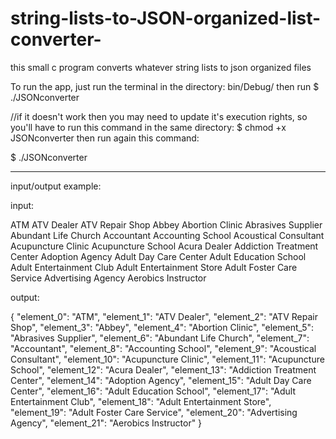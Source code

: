 # string-lists-to-JSON-organized-list-converter-
this small c program converts whatever string lists to json organized files

To run the app, just run the terminal in the directory: bin/Debug/
then run $ ./JSONconverter 

//if it doesn't work then you may need to update it's execution rights, so you'll have to run this command in the same directory: $ chmod +x JSONconverter
then run again this command: 

$ ./JSONconverter
__________________________________________________________________________________________________________________________________
input/output example: 


input: 

ATM
ATV Dealer
ATV Repair Shop
Abbey
Abortion Clinic
Abrasives Supplier
Abundant Life Church
Accountant
Accounting School
Acoustical Consultant
Acupuncture Clinic
Acupuncture School
Acura Dealer
Addiction Treatment Center
Adoption Agency
Adult Day Care Center
Adult Education School
Adult Entertainment Club
Adult Entertainment Store
Adult Foster Care Service
Advertising Agency
Aerobics Instructor

output: 

{ 
"element_0": "ATM", 
"element_1": "ATV Dealer", 
"element_2": "ATV Repair Shop", 
"element_3": "Abbey", 
"element_4": "Abortion Clinic", 
"element_5": "Abrasives Supplier", 
"element_6": "Abundant Life Church", 
"element_7": "Accountant", 
"element_8": "Accounting School", 
"element_9": "Acoustical Consultant", 
"element_10": "Acupuncture Clinic", 
"element_11": "Acupuncture School", 
"element_12": "Acura Dealer", 
"element_13": "Addiction Treatment Center", 
"element_14": "Adoption Agency", 
"element_15": "Adult Day Care Center", 
"element_16": "Adult Education School", 
"element_17": "Adult Entertainment Club", 
"element_18": "Adult Entertainment Store", 
"element_19": "Adult Foster Care Service", 
"element_20": "Advertising Agency", 
"element_21": "Aerobics Instructor"
}
